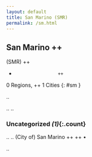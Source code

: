 ```yaml
---
layout: default
title: San Marino (SMR)
permalink: /sm.html
---
```



## San Marino   ++
(SMR)  ++
-                     ++
0 Regions, ++
1 Cities
{: #sm }

.. 




.. 
.. 


### Uncategorized _(1)_{:.count}


..
..
(City of) San Marino  ++
 ++
•




.. 
 

